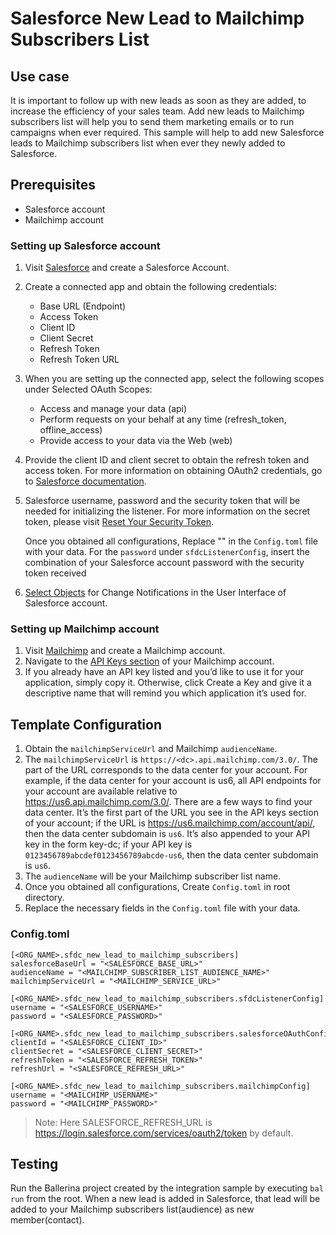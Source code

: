 # Salesforce New Lead to Mailchimp Subscribers List
## Use case
It is important to follow up with new leads as soon as they are added, to increase the efficiency of your sales team. Add new leads to Mailchimp subscribers list will help you to send them marketing emails or to run campaigns when ever required. This sample will help to add new Salesforce leads to Mailchimp subscribers list when ever they newly added to Salesforce.

## Prerequisites
* Salesforce account 
* Mailchimp account

### Setting up Salesforce account

1. Visit [Salesforce](https://www.salesforce.com/) and create a Salesforce Account.
2. Create a connected app and obtain the following credentials:
    *   Base URL (Endpoint)
    *   Access Token
    *   Client ID
    *   Client Secret
    *   Refresh Token
    *   Refresh Token URL
3. When you are setting up the connected app, select the following scopes under Selected OAuth Scopes:
    *   Access and manage your data (api)
    *   Perform requests on your behalf at any time (refresh_token, offline_access)
    *   Provide access to your data via the Web (web)
4. Provide the client ID and client secret to obtain the refresh token and access token. For more information on
   obtaining OAuth2 credentials, go to [Salesforce documentation](https://help.salesforce.com/articleView?id=remoteaccess_authenticate_overview.htm).
5.  Salesforce username, password and the security token that will be needed for initializing the listener.
    For more information on the secret token, please visit [Reset Your Security Token](https://help.salesforce.com/articleView?id=user_security_token.htm&type=5).

    Once you obtained all configurations, Replace "" in the `Config.toml` file with your data. For the `password` under `sfdcListenerConfig`, insert the combination of your Salesforce account password with the security token received
6. [Select Objects](https://developer.salesforce.com/docs/atlas.en-us.change_data_capture.meta/change_data_capture/cdc_select_objects.htm) for Change Notifications in the User Interface of Salesforce account.

### Setting up Mailchimp account
1. Visit [Mailchimp](https://mailchimp.com) and create a Mailchimp account.
2. Navigate to the [API Keys section](https://us1.admin.mailchimp.com/account/api/) of your Mailchimp account.
3. If you already have an API key listed and you’d like to use it for your application, simply copy it. Otherwise, click Create a Key and give it a descriptive name that will remind you which application it’s used for.

## Template Configuration
1. Obtain the `mailchimpServiceUrl` and Mailchimp `audienceName`. 
2. The `mailchimpServiceUrl` is `https://<dc>.api.mailchimp.com/3.0/`. The <dc> part of the URL corresponds to the data center for your account. For example, if the data center for your account is us6, all API endpoints for your account are available relative to https://us6.api.mailchimp.com/3.0/.
There are a few ways to find your data center. It’s the first part of the URL you see in the API keys section of your account; if the URL is https://us6.mailchimp.com/account/api/, then the data center subdomain is `us6`. It’s also appended to your API key in the form key-dc; if your API key is `0123456789abcdef0123456789abcde-us6`, then the data center subdomain is `us6`.
3. The `audienceName` will be your Mailchimp subscriber list name.
4. Once you obtained all configurations, Create `Config.toml` in root directory.
5. Replace the necessary fields in the `Config.toml` file with your data.

### Config.toml
```
[<ORG_NAME>.sfdc_new_lead_to_mailchimp_subscribers]
salesforceBaseUrl = "<SALESFORCE_BASE_URL>"
audienceName = "<MAILCHIMP_SUBSCRIBER_LIST_AUDIENCE_NAME>"
mailchimpServiceUrl = "<MAILCHIMP_SERVICE_URL>"

[<ORG_NAME>.sfdc_new_lead_to_mailchimp_subscribers.sfdcListenerConfig]
username = "<SALESFORCE_USERNAME>"
password = "<SALESFORCE_PASSWORD>"

[<ORG_NAME>.sfdc_new_lead_to_mailchimp_subscribers.salesforceOAuthConfig]
clientId = "<SALESFORCE_CLIENT_ID>"
clientSecret = "<SALESFORCE_CLIENT_SECRET>"
refreshToken = "<SALESFORCE_REFRESH_TOKEN>"
refreshUrl = "<SALESFORCE_REFRESH_URL>"

[<ORG_NAME>.sfdc_new_lead_to_mailchimp_subscribers.mailchimpConfig]
username = "<MAILCHIMP_USERNAME>"
password = "<MAILCHIMP_PASSWORD>"
```
> Note: Here SALESFORCE_REFRESH_URL is https://login.salesforce.com/services/oauth2/token by default.

## Testing
Run the Ballerina project created by the integration sample by executing `bal run` from the root.
When a new lead is added in Salesforce, that lead will be added to your Mailchimp subscribers list(audience) as new member(contact).
